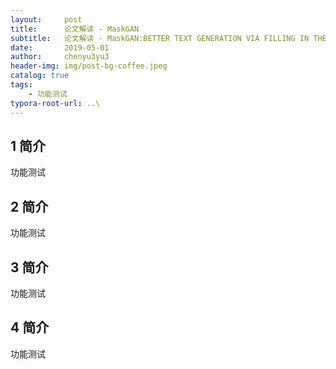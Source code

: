 ```yaml
---
layout:     post
title:      论文解读 - MaskGAN
subtitle:   论文解读 - MaskGAN:BETTER TEXT GENERATION VIA FILLING IN THE _____
date:       2019-05-01
author:     chenyu3yu3
header-img: img/post-bg-coffee.jpeg
catalog: true
tags:
    - 功能测试
typora-root-url: ..\
---
```

## 1 简介

功能测试

## 2 简介

功能测试

## 3 简介

功能测试

## 4 简介

功能测试